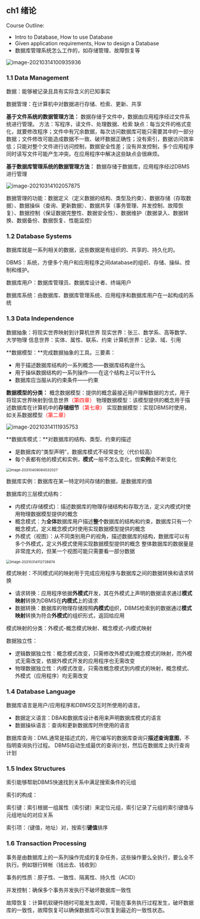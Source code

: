 ## ch1 绪论

Course Outline:

* Intro to Database, How to use Database
* Given application requirements, How to design a Database
* 数据库管理系统怎么工作的，如存储管理、故障恢复等

![image-20210314100935936](https://i.loli.net/2021/03/14/I6QVXRO1FwSWmH3.png)

### 1.1 Data Management

数据：能够被记录且具有实际含义的已知事实

数据管理：在计算机中对数据进行存储、检索、更新、共享

**基于文件系统的数据管理方法：**
数据存储于文件中，数据由应用程序经过文件系统进行管理。
方法：写程序，读文件、处理数据、检索
缺点：每当文件的格式变化，就要修改程序；文件中有冗余数据，每次访问数据库可能只需要其中的一部分数据；文件修改可能造成数据不一致、破坏数据正确性；没有索引，数据访问效率低；只能对整个文件进行访问控制，数据安全性差；没有并发控制，多个应用程序同时读写文件可能产生冲突。在应用程序中解决这些缺点会很麻烦。

**基于数据库管理系统的数据管理方法：**
数据存储于数据库，应用程序经过DBMS进行管理

![image-20210314102057875](https://i.loli.net/2021/03/14/D9bpGEUOKJFhBLX.png)

数据管理的功能：数据定义（定义数据的结构、类型及约束）、数据存储（存取数据）、数据操纵（查询、更新数据）、数据共享（事务管理、并发控制、故障恢复）、数据控制（保证数据完整性、数据安全性）、数据维护（数据录入、数据转换、数据备份、数据恢复、性能监控）

### 1.2 Database Systems

数据库就是一系列相关的数据，这些数据是有组织的、共享的、持久化的。

DBMS：系统，方便多个用户和应用程序之间database的组织、存储、操纵、控制和维护。

数据库用户：数据库管理员、数据库设计者、终端用户

数据库系统：由数据库、数据库管理系统、应用程序和数据库用户在一起构成的系统

### 1.3 Data Independence

数据抽象：将现实世界映射到计算机世界
现实世界：张三、数学系、高等数学、大学物理
信息世界：实体、属性、联系、约束
计算机世界：记录、域、引用

**数据模型：**完成数据抽象的工具。三要素：

* 用于描述数据库结构的一系列概念——数据库结构是什么
* 用于操纵数据结构的一系列操作——在这个结构上可以干什么
* 数据库应当服从的约束条件——约束

**数据模型的分类：**
概念数据模型：提供的概念最接近用户理解数据的方式，用于将现实世界映射到信息世界<font color='red'>（第四章）</font>
物理数据模型：该模型提供的概念用于描述数据库在计算机中的**存储细节**<font color='red'>（第七章）</font>
实现数据模型：实现DBMS时使用，如关系数据模型<font color='red'>（第二章）</font>

![image-20210314111935753](https://i.loli.net/2021/03/14/U8xtpwOLFEkH7SX.png)

**数据库模式：**对数据库的结构、类型、约束的描述

* 是数据库的“类型声明”，数据库模式不经常变化（代价较高）
* 每个表都有他的模式和实例，**模式**一般不怎么变化，但**实例**会不断变化

<img src="https://i.loli.net/2021/04/09/xmQNLrSPunt2hCf.png#" alt="image-20210409084532027" style="zoom:67%;" />

数据库实例：数据库在某一特定时间存储的数据，是数据库的值

数据库的三层模式结构：

* 内模式(存储模式)：描述数据库的物理存储结构和存取方法，定义内模式时使用物理数据模型提供的概念
* 概念模式：为**全体**数据库用户描述**整个**数据库的结构和约束，数据库只有一个概念模式，定义概念模式时使用实现数据模型提供的概念
* 外模式（视图）：从不同类别用户的视角，描述数据库的结构，数据库可以有多个外模式，定义外模式使用实现数据模型提供的概念
  整体数据库的数据量是非常庞大的，但某一个视图可能只需要看一部分数据

<img src="https://i.loli.net/2021/03/14/M9NyowpkmqJXdIS.png#" alt="image-20210314112728874" style="zoom:67%;" />

模式映射：不同模式间的映射用于完成应用程序与数据库之间的数据转换和请求转换

* 请求转换：应用程序依据**外模式**开发，其在外模式上声明的数据请求通过**模式映射**转换为DBMS在**内模式**上的请求
* 数据转换：数据库的物理存储按照**内模式**组织，DBMS检索到的数据通过**模式映射**转换为符合**外模式**的组织形式，返回给应用

模式映射的分类：外模式-概念模式映射、概念模式-内模式映射

数据独立性：

* 逻辑数据独立性：概念模式改变，只需修改外模式到概念模式的映射，而外模式无需改变，依据外模式开发的应用程序也无需改变
* 物理数据独立性：内模式改变，只需改概念模式到内模式的映射，概念模式、外模式（应用程序）均无需改变

### 1.4 Database Language

数据库语言是用户/应用程序和DBMS交互时所使用的语言。

* 数据定义语言：DBA和数据库设计者用来声明数据库模式的语言
* 数据操纵语言：查询和更新数据库时所使用的语言

数据库查询：DML通常是描述式的，用它编写的数据库查询只**描述查询意图**，不指明查询执行过程。
DBMS自动生成最优的查询计划，然后在数据库上执行查询计划

### 1.5 Index Structures

索引能够帮助DBMS快速找到关系中满足搜索条件的元组

索引的构成：

索引键：索引根据一组属性（索引键）来定位元组，索引记录了元组的索引键值与元组地址的对应关系

索引项：（键值，地址）对，按索引**键值**排序

### 1.6 Transaction Processing

事务是由数据库上的一系列操作完成的复杂任务，这些操作要么全执行，要么全不执行。例如银行转帐（钱出去、钱收到）

事务的性质：原子性、一致性、隔离性、持久性（ACID）

并发控制：确保多个事务并发执行不破坏数据库一致性

故障恢复：计算机软硬件随时可能发生故障，可能在事务执行过程发生，破坏数据库的一致性，故障恢复可以确保数据库可以恢复到最近的一致性状态。